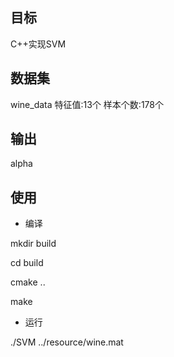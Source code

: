 ## 目标
C++实现SVM
## 数据集
wine_data
特征值:13个
样本个数:178个
## 输出
alpha
## 使用

- 编译

mkdir build

cd build

cmake ..

make

- 运行

./SVM ../resource/wine.mat
